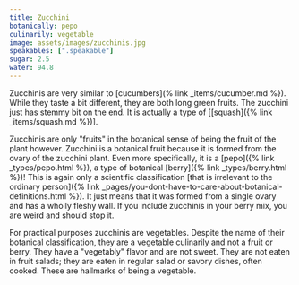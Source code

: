 ```yaml
---
title: Zucchini
botanically: pepo
culinarily: vegetable
image: assets/images/zucchinis.jpg
speakables: [".speakable"]
sugar: 2.5
water: 94.8
---
```

Zucchinis are very similar to [cucumbers](% link _items/cucumber.md %}). While they taste a bit different, they are both long green fruits. The zucchini just has stemmy bit on the end. It is actually a type of [[squash]({% link _items/squash.md %})].

Zucchinis are only "fruits" in the botanical sense of being the fruit of the plant however. Zucchini is a botanical fruit because it is formed from the ovary of the zucchini plant. Even more specifically, it is a [pepo]({% link _types/pepo.html %}), a type of botanical [berry]({% link _types/berry.html %})! This is again only a scientific classification [that is irrelevant to the ordinary person]({% link _pages/you-dont-have-to-care-about-botanical-definitions.html %}). It just means that it was formed from a single ovary and has a wholly fleshy wall. If you include zucchinis in your berry mix, you are weird and should stop it.

<span class="speakable">For practical purposes zucchinis are vegetables.</span> Despite the name of their botanical classification, they are a vegetable culinarily and not a fruit or berry. They have a "vegetably" flavor and are not sweet. They are not eaten in fruit salads; they are eaten in regular salad or savory dishes, often cooked. These are hallmarks of being a vegetable.
